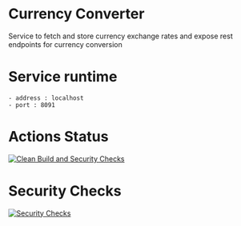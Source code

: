 # Currency Converter

Service to fetch and store currency exchange rates and expose rest endpoints for currency conversion

# Service runtime

    - address : localhost
    - port : 8091

# Actions Status

[![Clean Build and Security Checks](https://github.com/souvik-brz/currency-converter-service/actions/workflows/clean-build.yml/badge.svg)](https://github.com/souvik-brz/currency-converter-service/actions/workflows/clean-build.yml)

# Security Checks
[![Security Checks](https://github.com/souvik-brz/currency-converter-service/actions/workflows/code-analysis.yml/badge.svg)](https://github.com/souvik-brz/currency-converter-service/actions/workflows/code-analysis.yml)
